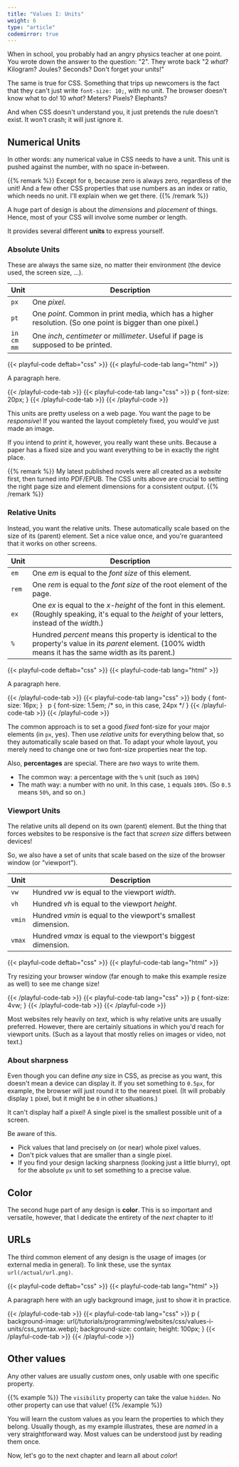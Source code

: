 ```yaml
---
title: "Values I: Units"
weight: 6
type: "article"
codemirror: true
---
```


When in school, you probably had an angry physics teacher at one point. You wrote down the answer to the question: "2". They wrote back "2 _what_? Kilogram? Joules? Seconds? Don't forget your units!"

The same is true for CSS. Something that trips up newcomers is the fact that they can't just write `font-size: 10;`, with no unit. The browser doesn't know what to do! 10 _what_? Meters? Pixels? Elephants? 

And when CSS doesn't understand you, it just pretends the rule doesn't exist. It won't crash; it will just ignore it.

## Numerical Units

In other words: any numerical value in CSS needs to have a unit. This unit is pushed against the number, with no space in-between.

{{% remark %}}
Except for `0`, because zero is always zero, regardless of the unit! And a few other CSS properties that use numbers as an index or ratio, which needs no unit. I'll explain when we get there.
{{% /remark %}}

A huge part of design is about the _dimensions_ and _placement_ of things. Hence, most of your CSS will involve some number or length.

It provides several different **units** to express yourself.

### Absolute Units

These are always the same size, no matter their environment (the device used, the screen size, ...).

| Unit | Description |
| ---- | ----------- |
| `px` | One _pixel_. |
| `pt` | One _point_. Common in print media, which has a higher resolution. (So one point is bigger than one pixel.) |
| `in`<br/>`cm`<br/>`mm` | One _inch_, _centimeter_ or _millimeter_. Useful if page is supposed to be printed. |

{{< playful-code deftab="css" >}}
{{< playful-code-tab lang="html" >}}
<p>A paragraph here.</p>
{{< /playful-code-tab >}}
{{< playful-code-tab lang="css" >}}
p {
  font-size: 20px;
}
{{< /playful-code-tab >}}
{{< /playful-code >}}

This units are pretty useless on a web page. You want the page to be _responsive_! If you wanted the layout completely fixed, you would've just made an image.

If you intend to _print_ it, however, you really want these units. Because a paper has a fixed size and you want everything to be in exactly the right place.

{{% remark %}}
My latest published novels were all created as a _website_ first, then turned into PDF/EPUB. The CSS units above are crucial to setting the right page size and element dimensions for a consistent output.
{{% /remark %}}

### Relative Units

Instead, you want the relative units. These automatically scale based on the size of its (parent) element. Set a nice value once, and you're guaranteed that it works on other screens.

| Unit | Description |
| ---- | ----------- |
| `em` | One _em_ is equal to the _font size_ of this element. |
| `rem` | One _rem_ is equal to the _font size_ of the root element of the page. |
| `ex` | One _ex_ is equal to the _x-height_ of the font in this element. (Roughly speaking, it's equal to the _height_ of your letters, instead of the _width_.) |
| `%` | Hundred _percent_ means this property is identical to the property's value in its _parent_ element. (100% width means it has the same width as its parent.) |

{{< playful-code deftab="css" >}}
{{< playful-code-tab lang="html" >}}
<p>A paragraph here.</p>
{{< /playful-code-tab >}}
{{< playful-code-tab lang="css" >}}
body { 
  font-size: 16px;
}
&nbsp;
p {
  font-size: 1.5em; /* so, in this case, 24px */
}
{{< /playful-code-tab >}}
{{< /playful-code >}}

The common approach is to set a good _fixed_ font-size for your major elements (in `px`, yes). Then use _relative units_ for everything below that, so they automatically scale based on that. To adapt your whole layout, you merely need to change one or two font-size properties near the top.

Also, **percentages** are special. There are _two_ ways to write them.

* The common way: a percentage with the `%` unit (such as `100%`)
* The math way: a number with no unit. In this case, `1` equals `100%`. (So `0.5` means `50%`, and so on.)

### Viewport Units

The relative units all depend on its own (parent) element. But the thing that forces websites to be responsive is the fact that _screen size_ differs between devices! 

So, we also have a set of units that scale based on the size of the browser window (or "viewport").

| Unit | Description |
| ---- | ----------- |
| `vw` | Hundred _vw_ is equal to the viewport _width_. |
| `vh` | Hundred _vh_ is equal to the viewport _height_. |
| `vmin` | Hundred _vmin_ is equal to the viewport's smallest dimension. |
| `vmax` | Hundred _vmax_ is equal to the viewport's biggest dimension. |

{{< playful-code deftab="css" >}}
{{< playful-code-tab lang="html" >}}
<p>Try resizing your browser window (far enough to make this example resize as well) to see me change size!</p>
{{< /playful-code-tab >}}
{{< playful-code-tab lang="css" >}}
p {
  font-size: 4vw;
}
{{< /playful-code-tab >}}
{{< /playful-code >}}

Most websites rely heavily on _text_, which is why relative units are usually preferred. However, there are certainly situations in which you'd reach for viewport units. (Such as a layout that mostly relies on images or video, not text.)

### About sharpness

Even though you can define _any_ size in CSS, as precise as you want, this doesn't mean a device can display it. If you set something to `0.5px`, for example, the browser will just round it to the nearest pixel. (It will probably display `1` pixel, but it might be `0` in other situations.) 

It can't display half a pixel! A single pixel is the smallest possible unit of a screen.

Be aware of this.

* Pick values that land precisely on (or near) whole pixel values.
* Don't pick values that are smaller than a single pixel.
* If you find your design lacking sharpness (looking just a little blurry), opt for the absolute `px` unit to set something to a precise value.

## Color

The second huge part of any design is **color**. This is so important and versatile, however, that I dedicate the entirety of the _next_ chapter to it!

## URLs

The third common element of any design is the usage of images (or external media in general). To link these, use the syntax `url(/actual/url.png)`.

{{< playful-code deftab="css" >}}
{{< playful-code-tab lang="html" >}}
<p>A paragraph here with an ugly background image, just to show it in practice.</p>
{{< /playful-code-tab >}}
{{< playful-code-tab lang="css" >}}
p {
  background-image: url(/tutorials/programming/websites/css/values-i-units/css_syntax.webp);
  background-size: contain;
  height: 100px;
}
{{< /playful-code-tab >}}
{{< /playful-code >}}

## Other values

Any other values are usually _custom_ ones, only usable with one specific property. 

{{% example %}}
The `visibility` property can take the value `hidden`. No other property can use that value!
{{% /example %}}

You will learn the custom values as you learn the properties to which they belong. Usually though, as my example illustrates, these are _named_ in a very straightforward way. Most values can be understood just by reading them once.

Now, let's go to the next chapter and learn all about _color_!